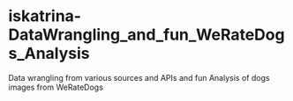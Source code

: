 # iskatrina-DataWrangling_and_fun_WeRateDogs_Analysis
Data wrangling from various sources and APIs and fun Analysis of dogs images from WeRateDogs
